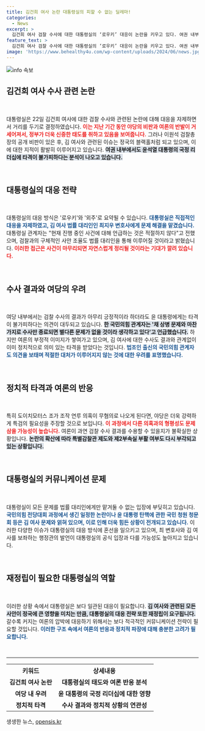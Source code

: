 ```yaml
---
title: 김건희 여사 논란 대통령실의 피할 수 없는 딜레마!
categories:
  - News
excerpt: >
  김건희 여사 검찰 수사에 대한 대통령실의 ‘로우키’ 대응이 논란을 키우고 있다. 여권 내부에서는 윤 대통령의 리더십에 타격이 불가피하다는 우려도 커지고 있으며, 모든 문제가 변호인에게 맡겨질 수 없다는 목소리가 높아지고 있다.
feature_text: >
  김건희 여사 검찰 수사에 대한 대통령실의 ‘로우키’ 대응이 논란을 키우고 있다. 여권 내부에서는 윤 대통령의 리더십에 타격이 불가피하다는 우려도 커지고 있으며, 모든 문제가 변호인에게 맡겨질 수 없다는 목소리가 높아지고 있다.
image: 'https://www.behealthy4u.com/wp-content/uploads/2024/06/news.jpg'
---
```


<p><img src="https://www.behealthy4u.com/wp-content/uploads/2024/06/news.jpg" alt="info 속보" /></p>

<h2 data-ke-size="size26">김건희 여사 수사 관련 논란</h2>

<p data-ke-size="size16">&nbsp;</p>

<p>대통령실은 22일 김건희 여사에 대한 검찰 수사와 관련된 논란에 대해 대응을 자제하면서 거리를 두기로 결정하였습니다. <b><span style="color: #ee2323;">이는 지난 기간 동안 야당의 비판과 여론의 반발이 거세어져서, 정부가 더욱 신중한 태도를 취하고 있음을 보여줍니다.</span></b> 그러나 이원석 검찰총장의 공개 비판이 있은 후, 김 여사와 관련된 이슈는 정국의 블랙홀처럼 되고 있으며, 이에 대한 지적이 활발히 이루어지고 있습니다. <b><span style="background-color: #21538527;">여권 내부에서도 윤석열 대통령의 국정 리더십에 타격이 불가피하다는 분석이 나오고 있습니다.</span></b></p>

<p data-ke-size="size16">&nbsp;</p>

<h2 data-ke-size="size26">대통령실의 대응 전략</h2>

<p data-ke-size="size16">&nbsp;</p>

<p>대통령실의 대응 방식은 '로우키'와 '외주'로 요약될 수 있습니다. <b><span style="color: #1a5490;">대통령실은 직접적인 대응을 자제하였고, 김 여사 법률 대리인인 최지우 변호사에게 문제 해결을 맡겼습니다.</span></b> 대통령실 관계자는 "현재 진행 중인 사건에 대해 언급하는 것은 적절하지 않다"고 전했으며, 검찰과의 구체적인 사안 조율도 법률 대리인을 통해 이루어질 것이라고 밝혔습니다. <b><span style="color: #ee2323;">이러한 접근은 사건이 마무리되면 자연스럽게 정리될 것이라는 기대가 깔려 있습니다.</span></b></p>

<p data-ke-size="size16">&nbsp;</p>

<h2 data-ke-size="size26">수사 결과와 여당의 우려</h2>

<p data-ke-size="size16">&nbsp;</p>

<p>여당 내부에서는 검찰 수사의 결과가 아무리 긍정적이라 하더라도 윤 대통령에게는 타격이 불가피하다는 의견이 대두되고 있습니다. <b><span style="background-color: #21538527;">한 국민의힘 관계자는 '채 상병 문제와 마찬가지로 수사만 종료되면 별다른 문제가 없을 것이라 생각하고 있다'고 언급했습니다.</span></b> 하지만 여론의 부정적 이미지가 쌓여가고 있으며, 김 여사에 대한 수사도 결과와 관계없이 이미 정치적으로 의미 있는 타격을 받았다는 것입니다. <b><span style="color: #1a5490;">법조인 출신의 국민의힘 관계자도 의견을 보태며 적절한 대처가 이루어지지 않는 것에 대한 우려를 표명했습니다.</span></b></p>

<p data-ke-size="size16">&nbsp;</p>

<h2 data-ke-size="size26">정치적 타격과 여론의 반응</h2>

<p data-ke-size="size16">&nbsp;</p>

<p>특히 도이치모터스 조가 조작 연루 의혹이 무혐의로 나오게 된다면, 야당은 더욱 강력하게 특검의 필요성을 주장할 것으로 보입니다. <b><span style="color: #ee2323;">이 과정에서 다른 의혹과의 형평성도 문제 삼을 가능성이 높습니다.</span></b> 여론이 과연 검찰 수사 결과를 수용할 수 있을지가 불확실한 상황입니다. <b><span style="background-color: #21538527;">논란의 확산에 따라 특별감찰관 제도와 제2부속실 부활 여부도 다시 부각되고 있는 상황입니다.</span></b></p>

<p data-ke-size="size16">&nbsp;</p>

<h2 data-ke-size="size26">대통령실의 커뮤니케이션 문제</h2>

<p data-ke-size="size16">&nbsp;</p>

<p>대통령실이 모든 문제를 법률 대리인에게만 맡겨둘 수 없는 입장에 부딪히고 있습니다. <b><span style="color: #1a5490;">국민의힘 전당대회 과정에서 생긴 일정한 논란이나 윤 대통령 탄핵에 관한 국민 청원 청문회 등은 김 여사 문제와 얽혀 있으며, 이로 인해 더욱 힘든 상황이 전개되고 있습니다.</span></b> 이러한 다양한 이슈가 대통령실의 대응 방식에 혼선을 일으키고 있으며, 최 변호사와 김 여사를 보좌하는 행정관의 발언이 대통령실의 공식 입장과 다를 가능성도 높아지고 있습니다.</p>

<p data-ke-size="size16">&nbsp;</p>

<h2 data-ke-size="size26">재정립이 필요한 대통령실의 역할</h2>

<p data-ke-size="size16">&nbsp;</p>

<p>이러한 상황 속에서 대통령실은 보다 일관된 대응이 필요합니다. <b><span style="background-color: #21538527;">김 여사와 관련된 모든 사안이 정국에 큰 영향을 미치는 만큼, 대통령실의 대응 전략 또한 재정립이 요구됩니다.</span></b> 갈수록 커지는 여론의 압박에 대응하기 위해서는 보다 적극적인 커뮤니케이션 전략이 필요할 것입니다. <b><span style="color: #1a5490;">이러한 구조 속에서 여론의 반응과 정치적 파장에 대해 충분한 고려가 필요합니다.</span></b> </p>

<p data-ke-size="size16">&nbsp;</p>

<hr>

<table style="width: 100%; border-collapse: collapse;">
    <tr>
        <th style="text-align: center; height: 30px;"><b>키워드</b></th>
        <th style="text-align: center; height: 30px;"><b>상세내용</b></th>
    </tr>
    <tr>
        <td style="text-align: center; height: 17px;"><b>김건희 여사 논란</b></td>
        <td style="text-align: center; height: 17px;"><b>대통령실의 태도와 여론 반응 분석</b></td>
    </tr>
    <tr>
        <td style="text-align: center; height: 17px;"><b>여당 내 우려</b></td>
        <td style="text-align: center; height: 17px;"><b>윤 대통령의 국정 리더십에 대한 영향</b></td>
    </tr>
    <tr>
        <td style="text-align: center; height: 17px;"><b>정치적 타격</b></td>
        <td style="text-align: center; height: 17px;"><b>수사 결과와 정치적 상황의 연관성</b></td>
    </tr>
</table>
생생한 뉴스, <a href="https://opensis.kr" rel="dofollow">opensis.kr</a>


